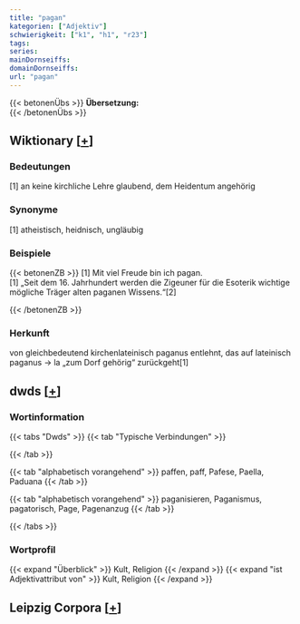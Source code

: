 ```yaml
---
title: "pagan"
kategorien: ["Adjektiv"]
schwierigkeit: ["k1", "h1", "r23"]
tags:
series:
mainDornseiffs:
domainDornseiffs:
url: "pagan"
---
```


{{< betonenÜbs >}}
**Übersetzung:**  
{{< /betonenÜbs >}}

## Wiktionary [[+](https://de.wiktionary.org/wiki/pagan)]

### Bedeutungen
[1] an keine kirchliche Lehre glaubend, dem Heidentum angehörig  

### Synonyme
[1] atheistisch, heidnisch, ungläubig  

### Beispiele
{{< betonenZB >}}
[1] Mit viel Freude bin ich pagan.  
[1] „Seit dem 16. Jahrhundert werden die Zigeuner für die Esoterik wichtige mögliche Träger alten paganen Wissens.“[2]  

{{< /betonenZB >}}
### Herkunft
von gleichbedeutend kirchenlateinisch paganus entlehnt, das auf lateinisch paganus → la „zum Dorf gehörig“ zurückgeht[1]  



## dwds [[+](https://www.dwds.de/wb/pagan)]

### Wortinformation
{{< tabs "Dwds" >}}
{{< tab "Typische Verbindungen" >}}

{{< /tab >}}

{{< tab "alphabetisch vorangehend" >}}
paffen, paff, Pafese, Paella, Paduana
{{< /tab >}}

{{< tab "alphabetisch vorangehend" >}}
paganisieren, Paganismus, pagatorisch, Page, Pagenanzug
{{< /tab >}}

{{< /tabs >}}

### Wortprofil
{{< expand "Überblick" >}} Kult, Religion {{< /expand >}}
{{< expand "ist Adjektivattribut von" >}} Kult, Religion {{< /expand >}}

## Leipzig Corpora [[+](https://corpora.uni-leipzig.de/en/res?word=pagan&corpusId=deu_newscrawl-public_2018)]

